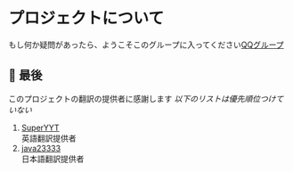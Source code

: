 # プロジェクトについて
もし何か疑問があったら、ようこそこのグループに入ってください[QQグループ](https://jq.qq.com/?_wv=1027&k=Jjkjg2mR)

## 🎐 最後
このプロジェクトの翻訳の提供者に感謝します
*以下のリストは優先順位つけていない*
1. [SuperYYT](https://github.com/SuperYYT)  
  英語翻訳提供者
2. [java23333](https://github.com/java23333)  
  日本語翻訳提供者
